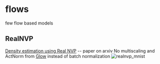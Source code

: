# flows
few flow based models

## RealNVP
[Density estimation using Real NVP](https://arxiv.org/abs/1605.08803) -- paper on arxiv
No multiscaling and ActNorm from [Glow](https://arxiv.org/abs/1807.03039) instead of batch normalization
![realnvp_mnist](https://github.com/mahkons/flows/generated/realnvp_mnist.png)
